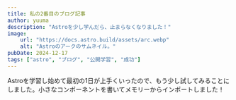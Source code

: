 ```yaml
---
title: 私の2番目のブログ記事
author: yuuma
description: "Astroを少し学んだら、止まらなくなりました！"
image:
    url: "https://docs.astro.build/assets/arc.webp"
    alt: "Astroのアークのサムネイル。"
pubDate: 2024-12-17
tags: ["astro", "ブログ", "公開学習", "成功"]
---
```

Astroを学習し始めて最初の1日が上手くいったので、もう少し試してみることにしました。小さなコンポーネントを書いてメモリーからインポートしました！